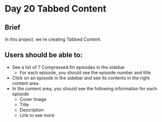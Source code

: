 # **Day 20 Tabbed Content**

## Brief
In this project, we're creating Tabbed Content.  
<!-- ![Tabbed Content App]()   -->
<!-- image credit: [Advent of js](https://store.selfteach.me/advent-of-javascript) -->

## Users should be able to:
- See a list of 7 Compressed.fm episodes in the sidebar
  - For each episode, you should see the episode number and title
- Click on an episode in the sidebar and see its contents in the right content area
- In the content area, you should see the following information for each episode
  - Cover Image
  - Title
  - Description
  - Link to see more